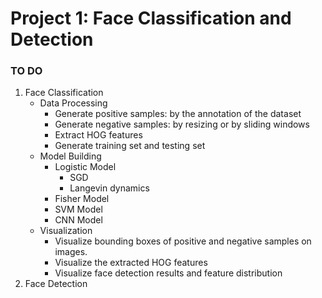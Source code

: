 # Project 1: Face Classification and Detection

### TO DO

1. Face Classification
   - Data Processing
     - Generate positive samples: by the annotation of the dataset
     - Generate negative samples: by resizing or by sliding windows
     - Extract HOG features
     - Generate training set and testing set
   - Model Building
     - Logistic Model
       - SGD
       - Langevin dynamics
     - Fisher Model
     - SVM Model
     - CNN Model
   - Visualization
     - Visualize bounding boxes of positive and negative samples on images. 
     - Visualize the extracted HOG features 
     - Visualize face detection results and feature distribution 
2. Face Detection